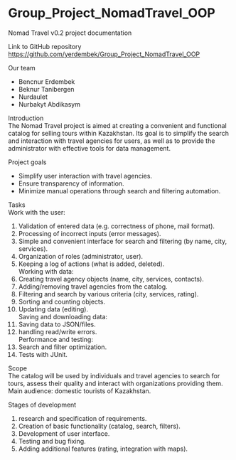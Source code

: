 # Group_Project_NomadTravel_OOP
Nomad Travel v0.2 project documentation

Link to GitHub repository
https://github.com/yerdembek/Group_Project_NomadTravel_OOP

Our team
- Bencnur Erdembek
- Beknur Tanibergen
- Nurdaulet
- Nurbakyt Abdikasym

Introduction  
The Nomad Travel project is aimed at creating a convenient and functional catalog for selling tours within Kazakhstan. Its goal is to simplify the search and interaction with travel agencies for users, as well as to provide the administrator with effective tools for data management. 

Project goals
- Simplify user interaction with travel agencies.
- Ensure transparency of information.
- Minimize manual operations through search and filtering automation.

Tasks  
Work with the user:
1.	Validation of entered data (e.g. correctness of phone, mail format).
2. Processing of incorrect inputs (error messages).
3.	Simple and convenient interface for search and filtering (by name, city, services).
4. Organization of roles (administrator, user).
5.	Keeping a log of actions (what is added, deleted).  
Working with data:
1.	Creating travel agency objects (name, city, services, contacts).
2.	Adding/removing travel agencies from the catalog.
3.	Filtering and search by various criteria (city, services, rating).
4.	Sorting and counting objects.
5.	Updating data (editing).  
Saving and downloading data:
1.	Saving data to JSON/files.
2. handling read/write errors.  
Performance and testing:
1. Search and filter optimization.
2. Tests with JUnit.

Scope  
The catalog will be used by individuals and travel agencies to search for tours, assess their quality and interact with organizations providing them. Main audience: domestic tourists of Kazakhstan.

Stages of development
1. research and specification of requirements.
2.	Creation of basic functionality (catalog, search, filters).
3.	Development of user interface.
4. Testing and bug fixing.
5.	Adding additional features (rating, integration with maps).
